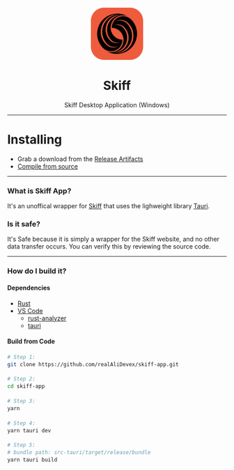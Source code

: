 <p align="center">
  <img width="120" src="./images/Skiff.png" alt="Skiff">
  <h1 align="center">Skiff</h1>
  <p align="center">Skiff Desktop Application (Windows)</p>
</p>

---

# Installing

- Grab a download from the [Release Artifacts](https://github.com/realAliDevex/skiff-app/releases)
- [Compile from source](#dependencies)

---

### What is Skiff App?

It's an unoffical wrapper for [Skiff](https://skiff.com/) that uses the lighweight library [Tauri](https://tauri.app/).

### Is it safe?

It's Safe because it is simply a wrapper for the Skiff website, and no other data transfer occurs. You can verify this by reviewing the source code.

---

### How do I build it?

#### Dependencies

- [Rust](https://www.rust-lang.org/)
- [VS Code](https://code.visualstudio.com/)
  - [rust-analyzer](https://marketplace.visualstudio.com/items?itemName=rust-lang.rust-analyzer)
  - [tauri](https://marketplace.visualstudio.com/items?itemName=tauri-apps.tauri-vscode)

#### Build from Code

```bash
# Step 1:
git clone https://github.com/realAliDevex/skiff-app.git

# Step 2:
cd skiff-app

# Step 3:
yarn

# Step 4:
yarn tauri dev

# Step 5:
# bundle path: src-tauri/target/release/bundle
yarn tauri build
```
